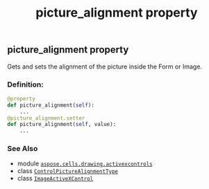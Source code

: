 ﻿---
title: picture_alignment property
second_title: Aspose.Cells for Python via .NET API References
description: 
type: docs
weight: 220
url: /aspose.cells.drawing.activexcontrols/imageactivexcontrol/picture_alignment/
is_root: false
---

## picture_alignment property


Gets and sets the alignment of the picture inside the Form or Image.
### Definition:
```python
@property
def picture_alignment(self):
    ...
@picture_alignment.setter
def picture_alignment(self, value):
    ...
```

### See Also
* module [`aspose.cells.drawing.activexcontrols`](../../)
* class [`ControlPictureAlignmentType`](/cells/python-net/aspose.cells.drawing.activexcontrols/controlpicturealignmenttype)
* class [`ImageActiveXControl`](/cells/python-net/aspose.cells.drawing.activexcontrols/imageactivexcontrol)
